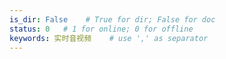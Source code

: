 ```yaml
---
is_dir: False    # True for dir; False for doc
status: 0   # 1 for online; 0 for offline
keywords: 实时音视频    # use ',' as separator
---
```



